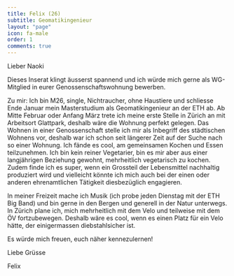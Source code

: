```yaml
---
title: Felix (26)
subtitle: Geomatikingenieur
layout: "page"
icon: fa-male
order: 1
comments: true
---
```


Lieber Naoki



Dieses Inserat klingt äusserst spannend und ich würde mich gerne als WG-Mitglied in eurer Genossenschaftswohnung bewerben.

Zu mir: Ich bin M26, single, Nichtraucher, ohne Haustiere und schliesse Ende Januar mein Masterstudium als Geomatikingenieur an der ETH ab. Ab Mitte Februar oder Anfang März trete ich meine erste Stelle in Zürich an mit Arbeitsort Glattpark, deshalb wäre die Wohnung perfekt gelegen. Das Wohnen in einer Genossenschaft stelle ich mir als Inbegriff des städtischen Wohnens vor, deshalb war ich schon seit längerer Zeit auf der Suche nach so einer Wohnung. Ich fände es cool, am gemeinsamen Kochen und Essen teilzunehmen. Ich bin kein reiner Vegetarier, bin es mir aber aus einer langjährigen Beziehung gewohnt, mehrheitlich vegetarisch zu kochen. Zudem finde ich es super, wenn ein Grossteil der Lebensmittel nachhaltig produziert wird und vielleicht könnte ich mich auch bei der einen oder anderen ehrenamtlichen Tätigkeit diesbezüglich engagieren.

In meiner Freizeit mache ich Musik (ich probe jeden Dienstag mit der ETH Big Band) und bin gerne in den Bergen und generell in der Natur unterwegs. In Zürich plane ich, mich mehrheitlich mit dem Velo und teilweise mit dem ÖV fortzubewegen. Deshalb wäre es cool, wenn es einen Platz für ein Velo hätte, der einigermassen diebstahlsicher ist.

Es würde mich freuen, euch näher kennezulernen!



Liebe Grüsse

Felix
